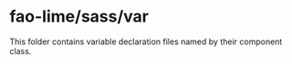 # fao-lime/sass/var

This folder contains variable declaration files named by their component class.
